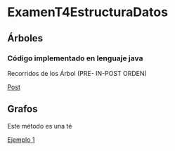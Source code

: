 # ExamenT4EstructuraDatos

## Árboles

### Código implementado en lenguaje java

Recorridos de los  Árbol (PRE- IN-POST ORDEN)

[Post](https://github.com/GABOHDEZ2001/PROBLEMARIOTEMA4METODOS/blob/main/T4-E2-Problemario/src/M%C3%A9todoDeTrapecio/MetodoTrapecio1.java)


## Grafos

Este método es una té

[Ejemplo 1](https://github.com/GABOHDEZ2001/PROBLEMARIOTEMA4METODOS/blob/main/T4-E2-Problemario/src/M%C3%A9todoDeTrapecio/MetodoTrapecio1.java)
